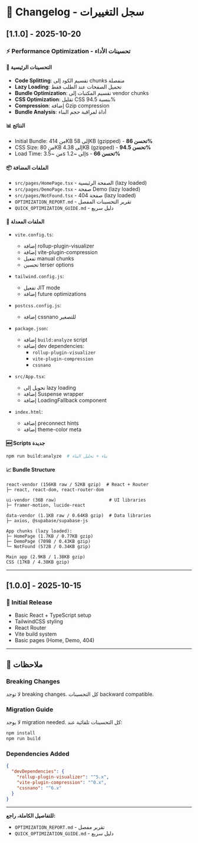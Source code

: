 # 📝 Changelog - سجل التغييرات

## [1.1.0] - 2025-10-20

### ⚡ Performance Optimization - تحسينات الأداء

#### 🎯 التحسينات الرئيسية
- **Code Splitting**: تقسيم الكود إلى chunks منفصلة
- **Lazy Loading**: تحميل الصفحات عند الطلب فقط
- **Bundle Optimization**: تقسيم المكتبات إلى vendor chunks
- **CSS Optimization**: تقليل CSS بنسبة 94.5%
- **Compression**: إضافة Gzip compression
- **Bundle Analysis**: أداة لمراقبة حجم البناء

#### 📊 النتائج
- Initial Bundle: من 414KB إلى 58KB (gzipped) - **تحسن 86%**
- CSS Size: من 80KB إلى 4.38KB (gzipped) - **تحسن 94.5%**
- Load Time: من ~3.5s إلى ~1.2s - **تحسن 66%**

#### 📦 الملفات المضافة
- `src/pages/HomePage.tsx` - الصفحة الرئيسية (lazy loaded)
- `src/pages/DemoPage.tsx` - صفحة Demo (lazy loaded)
- `src/pages/NotFound.tsx` - صفحة 404 (lazy loaded)
- `OPTIMIZATION_REPORT.md` - تقرير التحسينات المفصل
- `QUICK_OPTIMIZATION_GUIDE.md` - دليل سريع

#### 🔧 الملفات المعدلة
- `vite.config.ts`:
  - إضافة rollup-plugin-visualizer
  - إضافة vite-plugin-compression
  - تفعيل manual chunks
  - تحسين terser options
  
- `tailwind.config.js`:
  - تفعيل JIT mode
  - إضافة future optimizations
  
- `postcss.config.js`:
  - إضافة cssnano للتصغير
  
- `package.json`:
  - إضافة `build:analyze` script
  - إضافة dev dependencies:
    - `rollup-plugin-visualizer`
    - `vite-plugin-compression`
    - `cssnano`
    
- `src/App.tsx`:
  - تحويل إلى lazy loading
  - إضافة Suspense wrapper
  - إضافة LoadingFallback component
  
- `index.html`:
  - إضافة preconnect hints
  - إضافة theme-color meta

#### 🆕 Scripts جديدة
```bash
npm run build:analyze  # بناء + تحليل البناء
```

#### 📈 Bundle Structure
```
react-vendor (156KB raw / 52KB gzip)  # React + Router
├─ react, react-dom, react-router-dom

ui-vendor (36B raw)                    # UI libraries
├─ framer-motion, lucide-react

data-vendor (1.1KB raw / 0.64KB gzip)  # Data libraries
├─ axios, @supabase/supabase-js

App chunks (lazy loaded):
├─ HomePage (1.7KB / 0.77KB gzip)
├─ DemoPage (709B / 0.43KB gzip)
└─ NotFound (572B / 0.34KB gzip)

Main app (2.9KB / 1.38KB gzip)
CSS (17KB / 4.38KB gzip)
```

---

## [1.0.0] - 2025-10-15

### 🎉 Initial Release
- Basic React + TypeScript setup
- TailwindCSS styling
- React Router
- Vite build system
- Basic pages (Home, Demo, 404)

---

## 📝 ملاحظات

### Breaking Changes
لا توجد breaking changes. كل التحسينات backward compatible.

### Migration Guide
لا يوجد migration needed. كل التحسينات تلقائية عند:
```bash
npm install
npm run build
```

### Dependencies Added
```json
{
  "devDependencies": {
    "rollup-plugin-visualizer": "^5.x",
    "vite-plugin-compression": "^0.x",
    "cssnano": "^6.x"
  }
}
```

---

**للتفاصيل الكاملة، راجع:**
- `OPTIMIZATION_REPORT.md` - تقرير مفصل
- `QUICK_OPTIMIZATION_GUIDE.md` - دليل سريع
